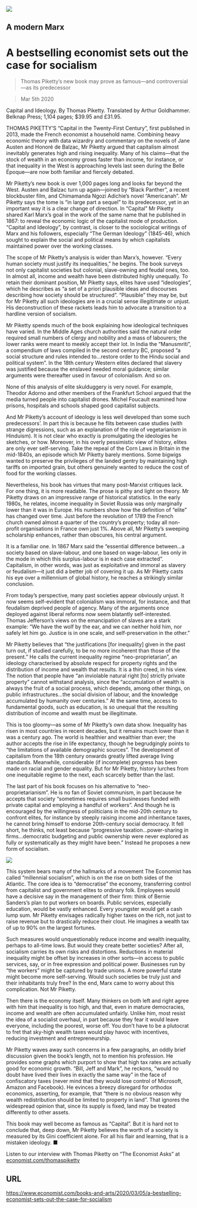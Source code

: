 ![](./images/20200307_BKD001.jpg)

## A modern Marx

# A bestselling economist sets out the case for socialism

> Thomas Piketty’s new book may prove as famous—and controversial—as its predecessor

> Mar 5th 2020

Capital and Ideology. By Thomas Piketty. Translated by Arthur Goldhammer. Belknap Press; 1,104 pages; $39.95 and £31.95.

THOMAS PIKETTY’S “Capital in the Twenty-First Century”, first published in 2013, made the French economist a household name. Combining heavy economic theory with data wizardry and commentary on the novels of Jane Austen and Honoré de Balzac, Mr Piketty argued that capitalism almost inevitably generates high and rising inequality. Many of his claims—that the stock of wealth in an economy grows faster than income, for instance, or that inequality in the West is approaching levels last seen during the Belle Époque—are now both familiar and fiercely debated.

Mr Piketty’s new book is over 1,000 pages long and looks far beyond the West. Austen and Balzac turn up again—joined by “Black Panther”, a recent blockbuster film, and Chimamanda Ngozi Adichie’s novel “Americanah”. Mr Piketty says the tome is “in large part a sequel” to its predecessor, yet in an important way it is a clear change of direction. In “Capital” Mr Piketty shared Karl Marx’s goal in the work of the same name that he published in 1867: to reveal the economic logic of the capitalist mode of production. “Capital and Ideology”, by contrast, is closer to the sociological writings of Marx and his followers, especially “The German Ideology” (1845-46), which sought to explain the social and political means by which capitalists maintained power over the working classes.

The scope of Mr Piketty’s analysis is wider than Marx’s, however. “Every human society must justify its inequalities,” he begins. The book surveys not only capitalist societies but colonial, slave-owning and feudal ones, too. In almost all, income and wealth have been distributed highly unequally. To retain their dominant position, Mr Piketty says, elites have used “ideologies”, which he describes as “a set of a priori plausible ideas and discourses describing how society should be structured”. “Plausible” they may be, but for Mr Piketty all such ideologies are in a crucial sense illegitimate or unjust. His deconstruction of these rackets leads him to advocate a transition to a hardline version of socialism.

Mr Piketty spends much of the book explaining how ideological techniques have varied. In the Middle Ages church authorities said the natural order required small numbers of clergy and nobility and a mass of labourers; the lower ranks were meant to meekly accept their lot. In India the “Manusmriti”, a compendium of laws compiled in the second century BC, proposed “a social structure and rules intended to…restore order to the Hindu social and political system”. In the 18th century Western elites declared that slavery was justified because the enslaved needed moral guidance; similar arguments were thereafter used in favour of colonialism. And so on.

None of this analysis of elite skulduggery is very novel. For example, Theodor Adorno and other members of the Frankfurt School argued that the media turned people into capitalist drones. Michel Foucault examined how prisons, hospitals and schools shaped good capitalist subjects.

And Mr Piketty’s account of ideology is less well developed than some such predecessors’. In part this is because he flits between case studies (with strange digressions, such as an explanation of the role of vegetarianism in Hinduism). It is not clear who exactly is promulgating the ideologies he sketches, or how. Moreover, in his overly pessimistic view of history, elites are only ever self-serving. Take the repeal of the Corn Laws in Britain in the mid-1840s, an episode which Mr Piketty barely mentions. Some bigwigs wanted to preserve the privileges of the landed gentry by maintaining high tariffs on imported grain, but others genuinely wanted to reduce the cost of food for the working classes.

Nevertheless, his book has virtues that many post-Marxist critiques lack. For one thing, it is more readable. The prose is pithy and light on theory. Mr Piketty draws on an impressive range of historical statistics. In the early 1980s, he relates, income inequality in Soviet Russia was only marginally lower than it was in Europe. His numbers show how the definition of “elite” has changed over time. Just before the revolution of 1789 the French church owned almost a quarter of the country’s property; today all non-profit organisations in France own just 1%. Above all, Mr Piketty’s sweeping scholarship enhances, rather than obscures, his central argument.

It is a familiar one. In 1867 Marx said the “essential difference between…a society based on slave-labour, and one based on wage-labour, lies only in the mode in which this surplus-labour is in each case extracted”. Capitalism, in other words, was just as exploitative and immoral as slavery or feudalism—it just did a better job of covering it up. As Mr Piketty casts his eye over a millennium of global history, he reaches a strikingly similar conclusion.

From today’s perspective, many past societies appear obviously unjust. It now seems self-evident that colonialism was immoral, for instance, and that feudalism deprived people of agency. Many of the arguments once deployed against liberal reforms now seem blatantly self-interested. Thomas Jefferson’s views on the emancipation of slaves are a stark example: “We have the wolf by the ear, and we can neither hold him, nor safely let him go. Justice is in one scale, and self-preservation in the other.”

Mr Piketty believes that “the justifications [for inequality] given in the past turn out, if studied carefully, to be no more incoherent than those of the present.” He calls the current inequality regime “neo-proprietarian”, an ideology characterised by absolute respect for property rights and the distribution of income and wealth that results. It is a thin creed, in his view. The notion that people have “an inviolable natural right [to] strictly private property” cannot withstand analysis, since the “accumulation of wealth is always the fruit of a social process, which depends, among other things, on public infrastructures…the social division of labour, and the knowledge accumulated by humanity over centuries.” At the same time, access to fundamental goods, such as education, is so unequal that the resulting distribution of income and wealth must be illegitimate.

This is too gloomy—as some of Mr Piketty’s own data show. Inequality has risen in most countries in recent decades, but it remains much lower than it was a century ago. The world is healthier and wealthier than ever; the author accepts the rise in life expectancy, though he begrudgingly points to “the limitations of available demographic sources”. The development of capitalism from the 18th century onwards greatly lifted average living standards. Meanwhile, considerable (if incomplete) progress has been made on racial and gender equality. But for Mr Piketty, history lurches from one inequitable regime to the next, each scarcely better than the last.

The last part of his book focuses on his alternative to “neo-proprietarianism”. He is no fan of Soviet communism, in part because he accepts that society “sometimes requires small businesses funded with private capital and employing a handful of workers”. And though he is encouraged by the willingness of politicians in the mid-20th century to confront elites, for instance by steeply raising income and inheritance taxes, he cannot bring himself to endorse 20th-century social democracy. It fell short, he thinks, not least because “progressive taxation…power-sharing in firms…democratic budgeting and public ownership were never explored as fully or systematically as they might have been.” Instead he proposes a new form of socialism.

![](./images/20200307_BKD002.jpg)

This system bears many of the hallmarks of a movement The Economist has called “millennial socialism”, which is on the rise on both sides of the Atlantic. The core idea is to “democratise” the economy, transferring control from capitalist and government elites to ordinary folk. Employees would have a decisive say in the management of their firm: think of Bernie Sanders’s plan to put workers on boards. Public services, especially education, would be vastly enhanced. Every youngster would get a cash lump sum. Mr Piketty envisages radically higher taxes on the rich, not just to raise revenue but to drastically reduce their clout. He imagines a wealth tax of up to 90% on the largest fortunes.

Such measures would unquestionably reduce income and wealth inequality, perhaps to all-time lows. But would they create better societies? After all, socialism carries its own risks and distortions. Reductions in material inequality might be offset by increases in other sorts—in access to public services, say, or in free expression and political power. Businesses run by “the workers” might be captured by trade unions. A more powerful state might become more self-serving. Would such societies be truly just and their inhabitants truly free? In the end, Marx came to worry about this complication. Not Mr Piketty.

Then there is the economy itself. Many thinkers on both left and right agree with him that inequality is too high, and that, even in mature democracies, income and wealth are often accumulated unfairly. Unlike him, most resist the idea of a socialist overhaul, in part because they fear it would leave everyone, including the poorest, worse off. You don’t have to be a plutocrat to fret that sky-high wealth taxes would play havoc with incentives, reducing investment and entrepreneurship.

Mr Piketty waves away such concerns in a few paragraphs, an oddly brief discussion given the book’s length, not to mention his profession. He provides some graphs which purport to show that high tax rates are actually good for economic growth. “Bill, Jeff and Mark”, he reckons, “would no doubt have lived their lives in exactly the same way” in the face of confiscatory taxes (never mind that they would lose control of Microsoft, Amazon and Facebook). He evinces a breezy disregard for orthodox economics, asserting, for example, that “there is no obvious reason why wealth redistribution should be limited to property in land”. That ignores the widespread opinion that, since its supply is fixed, land may be treated differently to other assets.

This book may well become as famous as “Capital”. But it is hard not to conclude that, deep down, Mr Piketty believes the worth of a society is measured by its Gini coefficient alone. For all his flair and learning, that is a mistaken ideology. ■

Listen to our interview with Thomas Piketty on “The Economist Asks” at [economist.com/thomaspiketty](https://www.economist.com//thomaspiketty)

## URL

https://www.economist.com/books-and-arts/2020/03/05/a-bestselling-economist-sets-out-the-case-for-socialism
